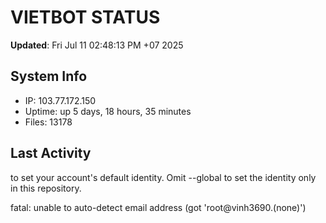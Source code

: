 # VIETBOT STATUS
**Updated**: Fri Jul 11 02:48:13 PM +07 2025

## System Info
- IP: 103.77.172.150
- Uptime: up 5 days, 18 hours, 35 minutes
- Files: 13178

## Last Activity

to set your account's default identity.
Omit --global to set the identity only in this repository.

fatal: unable to auto-detect email address (got 'root@vinh3690.(none)')
